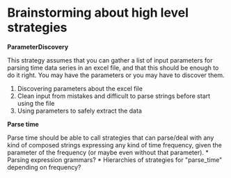 Brainstorming about high level strategies
====

**ParameterDiscovery**

This strategy assumes that you can gather a list of input parameters for parsing time data series in an excel file, and that this should be enough to do it right. You may have the parameters or you may have to discover them.

1. Discovering parameters about the excel file
2. Clean input from mistakes and difficult to parse strings before start using the file
3. Using parameters to safely extract the data

**Parse time**

Parse time should be able to call strategies that can parse/deal with any kind of composed strings expressing any kind of time frequency, given the parameter of the frequency (or maybe even without that parameter).
    * Parsing expression grammars?
    * Hierarchies of strategies for "parse_time" depending on frequency?
